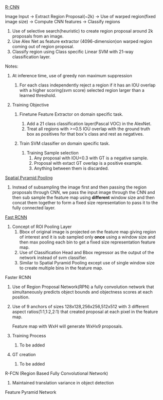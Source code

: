 [R-CNN](https://arxiv.org/pdf/1311.2524.pdf)

Image Input -> Extract Region Proposal(~2k) -> Use of warped region(fixed image size) -> Compute CNN features  -> Classify regions

1. Use of selective search(heuristic) to create region proposal around 2k proposals from an image.
2. Use Alex Net as feature extractor (4096-dimension)on warped region coming out of region proposal.
3. Classify region using Class specific Linear SVM with 21-way classification layer.



Notes:

1. At inference time, use of greedy non maximum suppression 
   1. For each class independently reject a region if it has an IOU overlap with a higher scoring(svm score) selected region larger than a learned threshold.
2. Training Objective

   1. Finetune Feature Extractor on domain specific task.
      1. Add a 21 class classification layer(Pascal VOC) in the AlexNet.
      2. Treat all regions with >=0.5 IOU overlap with the ground truth box as positives for that box's class and rest as negatives.

   1. Train SVM classifier on domain specific task.

      1. Training Sample selection
         1. Any proposal with IOU<0.3 with GT is a negative sample.
         2. Proposal with extact GT overlap is a positive example.
         3. Anything between them is discarded.


[Spatial Pyramid Pooling](https://www.youtube.com/watch?v=v3jryjHk820&list=PLoEMreTa9CNm18TPHIYm3t2CLIqxLxzYD&index=5)

1. Instead of subsampling the image first and then passing the region proposals through CNN, we pass the input image through the CNN and then sub sample the feature map using **different** window size and then concat them together to form a fixed size representation to pass it to the fully connected layer.



[Fast RCNN](https://www.youtube.com/watch?v=GRWmdfX9JqM&list=PLoEMreTa9CNm18TPHIYm3t2CLIqxLxzYD&index=7)

1. Concept of ROI Pooling Layer
   1. Bbox of original image is projected on the feature map giving region of interest and it is sub sampled only **once** using a window size and then max pooling each bin to get a fixed size representation feature map.
   2. Use of Classification Head and Bbox regressor as the output of the network instead of svm classifier.
   3. Similar to Spatial Pyramid Pooling except use of single window size to create multiple bins in the feature map.



Faster RCNN

1. Use of Region Proposal Network(RPN) a fully convolution network that simultaneously predicts object bounds and objectness scores at each position.

2. Use of 9 anchors of sizes 128x128,256x256,512x512 with 3 different aspect ratios(1:1,1:2,2:1) that created proposal at each pixel in the feature map.

   Feature map with WxH will generate WxHx9 proposals.

3. Training Process

   1. To be added

4. GT creation

   1. To be added



R-FCN (Region Based Fully Convolutional Network)

1. Maintained translation variance in object detection

Feature Pyramid Network